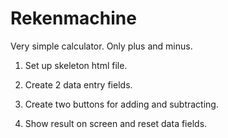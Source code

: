 # Rekenmachine
Very simple calculator. Only plus and minus.


1. Set up skeleton html file.

2. Create 2 data entry fields.

3. Create two buttons for adding and subtracting.

4. Show result on screen and reset data fields.
